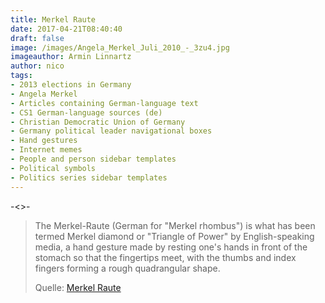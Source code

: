 ```yaml
---
title: Merkel Raute
date: 2017-04-21T08:40:40
draft: false
image: /images/Angela_Merkel_Juli_2010_-_3zu4.jpg
imageauthor: Armin Linnartz
author: nico
tags: 
- 2013 elections in Germany
- Angela Merkel
- Articles containing German-language text
- CS1 German-language sources (de)
- Christian Democratic Union of Germany
- Germany political leader navigational boxes
- Hand gestures
- Internet memes
- People and person sidebar templates
- Political symbols
- Politics series sidebar templates
---
```


-<>-

> The Merkel-Raute (German for "Merkel rhombus") is what has been termed Merkel
> diamond or "Triangle of Power" by English-speaking media, a hand gesture made
> by resting one's hands in front of the stomach so that the fingertips meet,
> with the thumbs and index fingers forming a rough quadrangular shape.
>
> Quelle: [Merkel Raute](https://en.wikipedia.org/wiki/Merkel-Raute)
